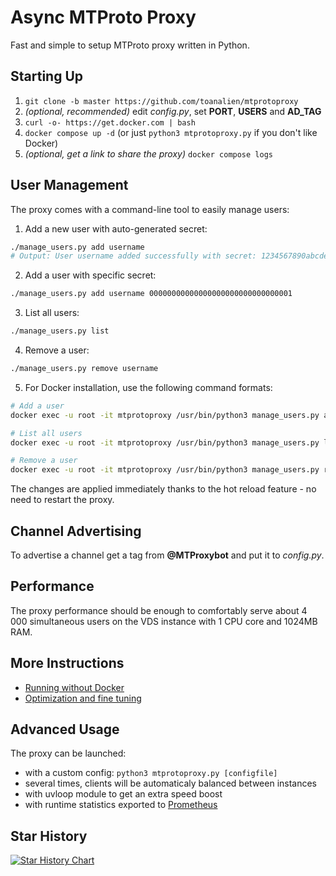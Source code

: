 # Async MTProto Proxy #

Fast and simple to setup MTProto proxy written in Python.

## Starting Up ##
    
1. `git clone -b master https://github.com/toanalien/mtprotoproxy`
2. *(optional, recommended)* edit *config.py*, set **PORT**, **USERS** and **AD_TAG**
3. `curl -o- https://get.docker.com | bash`
4. `docker compose up -d` (or just `python3 mtprotoproxy.py` if you don't like Docker)
5. *(optional, get a link to share the proxy)* `docker compose logs`


## User Management ##

The proxy comes with a command-line tool to easily manage users:

1. Add a new user with auto-generated secret:
```bash
./manage_users.py add username
# Output: User username added successfully with secret: 1234567890abcdef1234567890abcdef
```

2. Add a user with specific secret:
```bash
./manage_users.py add username 00000000000000000000000000000001
```

3. List all users:
```bash
./manage_users.py list
```

4. Remove a user:
```bash
./manage_users.py remove username
```

5. For Docker installation, use the following command formats:
```bash
# Add a user
docker exec -u root -it mtprotoproxy /usr/bin/python3 manage_users.py add username

# List all users
docker exec -u root -it mtprotoproxy /usr/bin/python3 manage_users.py list

# Remove a user
docker exec -u root -it mtprotoproxy /usr/bin/python3 manage_users.py remove username
```

The changes are applied immediately thanks to the hot reload feature - no need to restart the proxy.

## Channel Advertising ##

To advertise a channel get a tag from **@MTProxybot** and put it to *config.py*.

## Performance ##

The proxy performance should be enough to comfortably serve about 4 000 simultaneous users on
the VDS instance with 1 CPU core and 1024MB RAM.

## More Instructions ##

- [Running without Docker](https://github.com/alexbers/mtprotoproxy/wiki/Running-Without-Docker)
- [Optimization and fine tuning](https://github.com/alexbers/mtprotoproxy/wiki/Optimization-and-Fine-Tuning)

## Advanced Usage ##

The proxy can be launched:
- with a custom config: `python3 mtprotoproxy.py [configfile]`
- several times, clients will be automaticaly balanced between instances
- with uvloop module to get an extra speed boost
- with runtime statistics exported to [Prometheus](https://prometheus.io/)

## Star History

[![Star History Chart](https://api.star-history.com/svg?repos=toanalien/mtprotoproxy&type=Date)](https://www.star-history.com/#toanalien/mtprotoproxy&Date)
